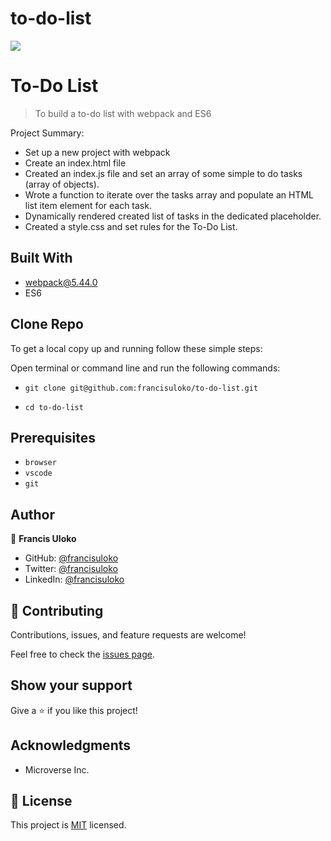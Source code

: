 # to-do-list

![](https://img.shields.io/badge/Microverse-blueviolet)

# To-Do List 

> To build a to-do list with webpack and ES6

Project Summary:

- Set up a new project with webpack
- Create an index.html file
- Created an index.js file and set an array of some simple to do tasks (array of objects).
- Wrote a function to iterate over the tasks array and populate an HTML list item element for each task.
- Dynamically rendered created list of tasks in the dedicated placeholder.
- Created a style.css and set rules for the To-Do List.

## Built With

- webpack@5.44.0
- ES6

## Clone Repo

To get a local copy up and running follow these simple steps:

Open terminal or command line and run the following commands:

   - `git clone git@github.com:francisuloko/to-do-list.git`

   - `cd to-do-list`

## Prerequisites

- `browser`
- `vscode`
- `git`

## Author

👤 **Francis Uloko**

- GitHub: [@francisuloko](https://github.com/francisuloko)
- Twitter: [@francisuloko](https://twitter.com/francisuloko)
- LinkedIn: [@francisuloko](https://linkedin.com/in/francisuloko)


## 🤝 Contributing

Contributions, issues, and feature requests are welcome!

Feel free to check the [issues page](https://github.com/francisuloko/to-do-list/issues).


## Show your support

Give a ⭐️ if you like this project!


## Acknowledgments

- Microverse Inc.

## 📝 License

This project is [MIT](https://mit-license.org/) licensed.
